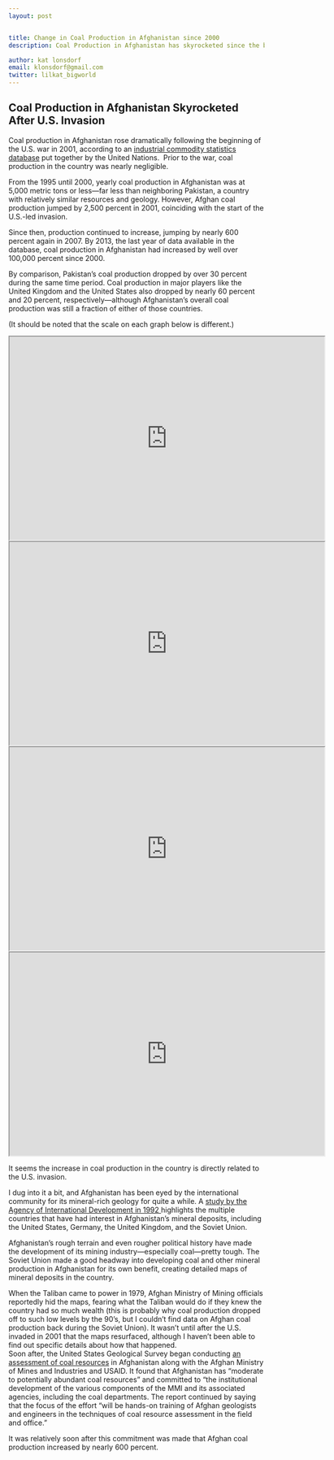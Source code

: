 ```yaml
---
layout: post


title: Change in Coal Production in Afghanistan since 2000
description: Coal Production in Afghanistan has skyrocketed since the beginning of the U.S. invasion in 2000.

author: kat lonsdorf
email: klonsdorf@gmail.com
twitter: lilkat_bigworld
---
```


## Coal Production in Afghanistan Skyrocketed After U.S. Invasion

Coal production in Afghanistan rose dramatically following the beginning of the U.S. war in 2001, according to an <a href="http://data.un.org/Data.aspx?d=ICS&f=cmID%3a11010-0">industrial commodity statistics database</a> put together by the United Nations.  Prior to the war, coal production in the country was nearly negligible.
 
From the 1995 until 2000, yearly coal production in Afghanistan was at 5,000 metric tons or less—far less than neighboring Pakistan, a country with relatively similar resources and geology.  However, Afghan coal production jumped by 2,500 percent in 2001, coinciding with the start of the U.S.-led invasion.  

Since then, production continued to increase, jumping by nearly 600 percent again in 2007.  By 2013, the last year of data available in the database, coal production in Afghanistan had increased by well over 100,000 percent since 2000. 

By comparison, Pakistan’s coal production dropped by over 30 percent during the same time period.  Coal production in major players like the United Kingdom and the United States also dropped by nearly 60 percent and 20 percent, respectively—although Afghanistan’s overall coal production was still a fraction of either of those countries.  

(It should be noted that the scale on each graph below is different.)

<iframe width="620" height="400" src="https://docs.google.com/spreadsheets/d/18ugbv9dVpJvHNF_aAAmcsrqmDZnVhL2jAPWuWmQs8xI/pubchart?oid=623361769&amp;format=image"></iframe>

<iframe width="620" height="400" src="https://docs.google.com/spreadsheets/d/18ugbv9dVpJvHNF_aAAmcsrqmDZnVhL2jAPWuWmQs8xI/pubchart?oid=1746423817&amp;format=image"></iframe>

<iframe width="620" height="400" src="https://docs.google.com/spreadsheets/d/18ugbv9dVpJvHNF_aAAmcsrqmDZnVhL2jAPWuWmQs8xI/pubchart?oid=6770830&amp;format=image"></iframe>

<iframe width="620" height="400" src="https://docs.google.com/spreadsheets/d/18ugbv9dVpJvHNF_aAAmcsrqmDZnVhL2jAPWuWmQs8xI/pubchart?oid=492114279&amp;format=image"></iframe>

It seems the increase in coal production in the country is directly related to the U.S. invasion. 

I dug into it a bit, and Afghanistan has been eyed by the international community for its mineral-rich geology for quite a while.  A <a href="http://pdf.usaid.gov/pdf_docs/Pnabl961.pdf"> study by the Agency of International Development in 1992 </a> highlights the multiple countries that have had interest in Afghanistan’s mineral deposits, including the United States, Germany, the United Kingdom, and the Soviet Union.

Afghanistan’s rough terrain and even rougher political history have made the development of its mining industry—especially coal—pretty tough.  The Soviet Union made a good headway into developing coal and other mineral production in Afghanistan for its own benefit, creating detailed maps of mineral deposits in the country.

When the Taliban came to power in 1979, Afghan Ministry of Mining officials reportedly hid the maps, fearing what the Taliban would do if they knew the country had so much wealth (this is probably why coal production dropped off to such low levels by the 90’s, but I couldn’t find data on Afghan coal production back during the Soviet Union).  It wasn’t until after the U.S. invaded in 2001 that the maps resurfaced, although I haven’t been able to find out specific details about how that happened.  
Soon after, the United States Geological Survey began conducting <a href="https://pubs.usgs.gov/fs/2005/3073/2005-3073.pdf"> an assessment of coal resources</a> in Afghanistan along with the Afghan Ministry of Mines and Industries and USAID.  It found that Afghanistan has “moderate to potentially abundant coal resources” and committed to “the institutional development of the various components of the MMI and its associated agencies, including the coal departments. The report continued by saying that the focus of the effort “will be hands-on training of Afghan geologists and engineers in the techniques of coal resource assessment in the field and office.” 

It was relatively soon after this commitment was made that Afghan coal production increased by nearly 600 percent.




